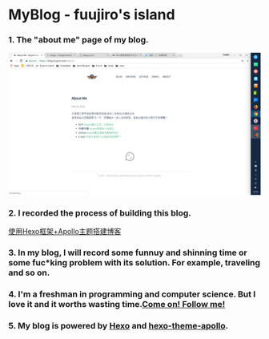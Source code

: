 # MyBlog - fuujiro's island
### 1. The "about me" page of my blog.

![aboutme](https://raw.githubusercontent.com/fuujiro/pictures/master/DeepinScreenshot_20180409225206.png)

### 2. I recorded the process of building this blog.

[使用Hexo框架+Apollo主题搭建博客](https://blog.fuujiro.com/2018/02/14/%E4%BD%BF%E7%94%A8Hexo%E6%A1%86%E6%9E%B6-Apollo%E4%B8%BB%E9%A2%98%E6%90%AD%E5%BB%BA%E5%8D%9A%E5%AE%A2/)

### 3. In my blog, I will record some funnuy and shinning time or some fuc*king problem with its solution. For example, traveling and so on.

### 4. I'm a freshman in programming and computer science. But I love it and it worths wasting time.[Come on! Follow me!](https://github.com/fuujiro)

### 5. My blog is powered by [Hexo](https://github.com/hexojs/hexo) and [hexo-theme-apollo](https://github.com/pinggod/hexo-theme-apollo).